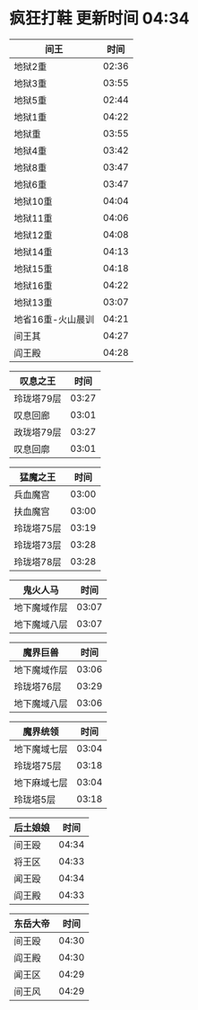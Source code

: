 # 疯狂打鞋 更新时间 04:34

| 间王   | 时间    |
|--------|-------|
| 地狱2重 | 02:36 |
| 地狱3重 | 03:55 |
| 地狱5重 | 02:44 |
| 地狱1重 | 04:22 |
| 地狱重 | 03:55 |
| 地狱4重 | 03:42 |
| 地狱8重 | 03:47 |
| 地狱6重 | 03:47 |
| 地狱10重 | 04:04 |
| 地狱11重 | 04:06 |
| 地狱12重 | 04:08 |
| 地狱14重 | 04:13 |
| 地狱15重 | 04:18 |
| 地狱16重 | 04:22 |
| 地狱13重 | 03:07 |
| 地省16重-火山晨训 | 04:21 |
| 间王其 | 04:27 |
| 阎王殿 | 04:28 |

| 叹息之王   | 时间    |
|--------|-------|
| 玲珑塔79层 | 03:27 |
| 叹息回廊 | 03:01 |
| 政珑塔79层 | 03:27 |
| 叹息回廓 | 03:01 |

| 猛魔之王   | 时间    |
|--------|-------|
| 兵血魔宫 | 03:00 |
| 扶血魔宫 | 03:00 |
| 玲珑塔75层 | 03:19 |
| 玲珑塔73层 | 03:28 |
| 玲珑塔78层 | 03:28 |

| 鬼火人马   | 时间    |
|--------|-------|
| 地下魔域作层 | 03:07 |
| 地下魔域八层 | 03:07 |

| 魔界巨兽   | 时间    |
|--------|-------|
| 地下魔域作层 | 03:06 |
| 玲珑塔76层 | 03:29 |
| 地下魔域八层 | 03:06 |

| 魔界统领   | 时间    |
|--------|-------|
| 地下魔域七层 | 03:04 |
| 玲珑塔75层 | 03:18 |
| 地下麻域七层 | 03:04 |
| 玲珑塔5层 | 03:18 |

| 后土娘娘   | 时间    |
|--------|-------|
| 间王殴 | 04:34 |
| 将王区 | 04:33 |
| 闻王殴 | 04:34 |
| 阎王殿 | 04:33 |

| 东岳大帝   | 时间    |
|--------|-------|
| 间王殴 | 04:30 |
| 阎王殿 | 04:30 |
| 闻王区 | 04:29 |
| 间王风 | 04:29 |